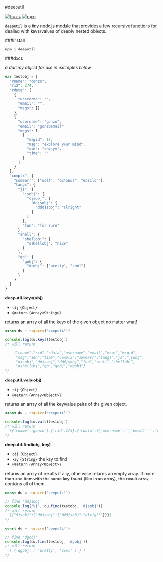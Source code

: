 #deeputil

[![travis](https://img.shields.io/travis/mawni/deeputil/master.svg)](https://travis-ci.org/mawni/deeputil) [![npm](https://img.shields.io/npm/v/highlight-str.svg?maxAge=2592000?style=flat-square)](https://npmjs.org/package/highlight-str)

`deeputil` is a tiny [node.js](https://nodejs.org) module that provides a few recursive functions for dealing with keys/values of deeply nested objects.

###install

`npm i deeputil`

###docs

*a dummy object for use in examples below*

```javascript
var testobj = {
  "rname": "gonzo",
  "rid": 274,
  "rdata": [
    {
      "username": "",
      "email": "",
      "msgs": []
    },
    {
      "username": "gonzo",
      "email": "gonzoemail",
      "msgs": [
        {
          "msgid": 19,
          "msg": "explore your mind",
          "sen": "anonym",
          "time": ""
        }
      ]
    }
  ],
  "complx": {
    "somearr": ["wolf", "octopus", "epsilon"],
    "langs": {
      "js": {
        "jsobj": {
          "djsobj": {
            "ddjsobj": {
              "dddjsobj": "alright"
            }
          }
        },
        "fun": "for sure"
      },
      "shell": {
        "shellobj": {
          "dshellobj": "nice"
        }
      },
      "go": {
        "gobj": {
          "dgobj": ["pretty", "cool"]
        }
      }
    }
  }
}
```

**deeputil.keys(obj)**

 * `obj` `{Object}`
 * `@return` `{Array<String>}`

returns an array of all the keys of the given object no matter what!

```javascript
const du = require('deeputil')

console.log(du.keys(testobj))
/* will return

    ["rname","rid","rdata","username","email","msgs","msgid",
     "msg","sen","time","complx","somearr","langs","js","jsobj",
     "djsobj","ddjsobj","dddjsobj","fun","shell","shellobj",
     "dshellobj","go","gobj","dgobj"]
*/
```

**deeputil.vals(obj)**

 * `obj` `{Object}`
 * `@return` `{Array<Object>}`

returns an array of all the key/value pairs of the given object.

```javascript
const du = require('deeputil')

console.log(du.vals(testobj))
/* will return
  [{"rname":"gonzo"},{"rid":274},{"rdata":[{"username":"","email":"","msgs":[]},{"username":"gonzo","email":"gonzoemail","msgs":[{"msgid":19,"msg":"explore your mind","sen":"anonym","time":""}]}]},{"username":""},{"email":""},{"msgs":[]},{"username":"gonzo"},{"email":"gonzoemail"},{"msgs":[{"msgid":19,"msg":"explore your mind","sen":"anonym","time":""}]},{"msgid":19},{"msg":"explore your mind"},{"sen":"anonym"},{"time":""},{"complx":{"somearr":["wolf","octopus","epsilon"],"langs":{"js":{"jsobj":{"djsobj":{"ddjsobj":{"dddjsobj":"alright"}}},"fun":"for sure"},"shell":{"shellobj":{"dshellobj":"nice"}},"go":{"gobj":{"dgobj":["pretty","cool"]}}}}},{"somearr":["wolf","octopus","epsilon"]},{"langs":{"js":{"jsobj":{"djsobj":{"ddjsobj":{"dddjsobj":"alright"}}},"fun":"for sure"},"shell":{"shellobj":{"dshellobj":"nice"}},"go":{"gobj":{"dgobj":["pretty","cool"]}}}},{"js":{"jsobj":{"djsobj":{"ddjsobj":{"dddjsobj":"alright"}}},"fun":"for sure"}},{"jsobj":{"djsobj":{"ddjsobj":{"dddjsobj":"alright"}}}},{"djsobj":{"ddjsobj":{"dddjsobj":"alright"}}},{"ddjsobj":{"dddjsobj":"alright"}},{"dddjsobj":"alright"},{"fun":"for sure"},{"shell":{"shellobj":{"dshellobj":"nice"}}},{"shellobj":{"dshellobj":"nice"}},{"dshellobj":"nice"},{"go":{"gobj":{"dgobj":["pretty","cool"]}}},{"gobj":{"dgobj":["pretty","cool"]}},{"dgobj":["pretty","cool"]}]
*/
```

**deeputil.find(obj, key)**

 * `obj` `{Object}`
 * `key` `{String}` the key to find
 * `@return` `{Array<Object>}`

returns an array of results if any, otherwise returns an empty array. If more than one item with the same key found (like in an array), the result array contains all of them.

```javascript
const du = require('deeputil')

// find 'ddjsobj'
console.log('%j', du.find(testobj, 'djsobj'))
/* will return 
  [{"djsobj":{"ddjsobj":{"dddjsobj":"alright"}}}]
*/
```

```javascript
const du = require('deeputil')

// find 'dgobj'
console.log(du.find(testobj, 'dgobj'))
/* will return 
  [ { dgobj: [ 'pretty', 'cool' ] } ]
*/
```
